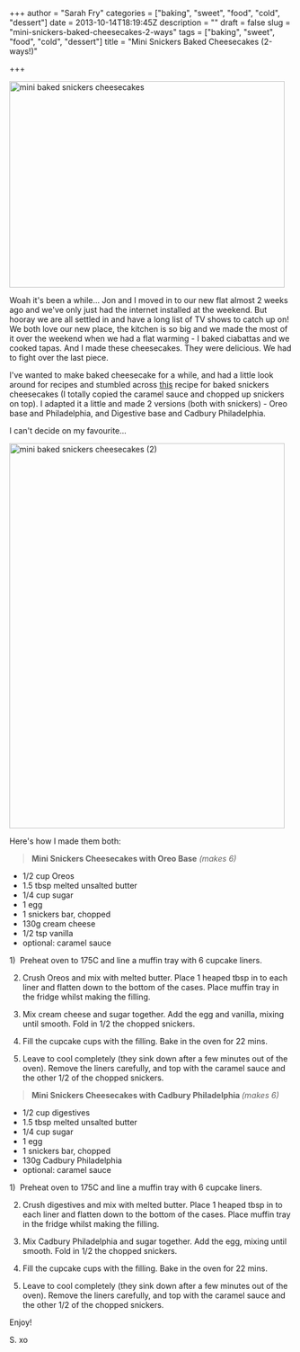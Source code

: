 +++
author = "Sarah Fry"
categories = ["baking", "sweet", "food", "cold", "dessert"]
date = 2013-10-14T18:19:45Z
description = ""
draft = false
slug = "mini-snickers-baked-cheesecakes-2-ways"
tags = ["baking", "sweet", "food", "cold", "dessert"]
title = "Mini Snickers Baked Cheesecakes (2-ways!)"

+++


<a href="http://sweetaspi.co.uk/images/2013/10/mini-baked-snickers-cheesecakes.jpg"><img class="alignnone size-full wp-image-1998" alt="mini baked snickers cheesecakes" src="http://sweetaspi.co.uk/images/2013/10/mini-baked-snickers-cheesecakes.jpg" width="490" height="367" /></a>

Woah it's been a while... Jon and I moved in to our new flat almost 2 weeks ago and we've only just had the internet installed at the weekend. But hooray we are all settled in and have a long list of TV shows to catch up on! We both love our new place, the kitchen is so big and we made the most of it over the weekend when we had a flat warming - I baked ciabattas and we cooked tapas. And I made these cheesecakes. They were delicious. We had to fight over the last piece.

I've wanted to make baked cheesecake for a while, and had a little look around for recipes and stumbled across <a href="http://apumpkinandaprincess.com/2012/08/mini-snickers-cheesecakes.html" target="_blank">this</a> recipe for baked snickers cheesecakes (I totally copied the caramel sauce and chopped up snickers on top). I adapted it a little and made 2 versions (both with snickers) - Oreo base and Philadelphia, and Digestive base and Cadbury Philadelphia.

I can't decide on my favourite...

<a href="http://sweetaspi.co.uk/images/2013/10/mini-baked-snickers-cheesecakes-2.jpg"><img class="alignnone size-full wp-image-1997" alt="mini baked snickers cheesecakes (2)" src="http://sweetaspi.co.uk/images/2013/10/mini-baked-snickers-cheesecakes-2.jpg" width="490" height="685" /></a>

Here's how I made them both:



> <strong>Mini Snickers Cheesecakes with Oreo Base</strong> <em>(makes 6)</em>
<ul>
	<li>1/2 cup Oreos</li>
	<li>1.5 tbsp melted unsalted butter</li>
	<li>1/4 cup sugar</li>
	<li>1 egg</li>
	<li>1 snickers bar, chopped</li>
	<li>130g cream cheese</li>
	<li>1/2 tsp vanilla</li>
	<li>optional: caramel sauce</li>
</ul>
1)  Preheat oven to 175C and line a muffin tray with 6 cupcake liners.

2) Crush Oreos and mix with melted butter. Place 1 heaped tbsp in to each liner and flatten down to the bottom of the cases. Place muffin tray in the fridge whilst making the filling.

3) Mix cream cheese and sugar together. Add the egg and vanilla, mixing until smooth. Fold in 1/2 the chopped snickers.

4) Fill the cupcake cups with the filling. Bake in the oven for 22 mins.

5) Leave to cool completely (they sink down after a few minutes out of the oven). Remove the liners carefully, and top with the caramel sauce and the other 1/2 of the chopped snickers.

> <strong>Mini Snickers Cheesecakes with Cadbury Philadelphia </strong><em>(makes 6)</em>
<ul>
	<li>1/2 cup digestives</li>
	<li>1.5 tbsp melted unsalted butter</li>
	<li>1/4 cup sugar</li>
	<li>1 egg</li>
	<li>1 snickers bar, chopped</li>
	<li>130g Cadbury Philadelphia</li>
	<li>optional: caramel sauce</li>
</ul>
1)  Preheat oven to 175C and line a muffin tray with 6 cupcake liners.

2) Crush digestives and mix with melted butter. Place 1 heaped tbsp in to each liner and flatten down to the bottom of the cases. Place muffin tray in the fridge whilst making the filling.

3) Mix Cadbury Philadelphia and sugar together. Add the egg, mixing until smooth. Fold in 1/2 the chopped snickers.

4) Fill the cupcake cups with the filling. Bake in the oven for 22 mins.

5) Leave to cool completely (they sink down after a few minutes out of the oven). Remove the liners carefully, and top with the caramel sauce and the other 1/2 of the chopped snickers.

Enjoy!

S. xo

